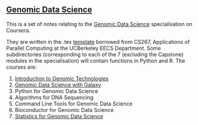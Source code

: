 ## [Genomic Data Science](https://www.coursera.org/specializations/genomic-data-science)

This is a set of notes relating to the [Genomic Data Science](https://www.coursera.org/specializations/genomic-data-science) specialisation on Coursera. 

They are written in the .tex [template](https://www.cs.cmu.edu/~ggordon/10725-F12/template.tex) borrowed from CS267, Applications of Parallel Computing at the UCBerkeley EECS Department. Some subdirectories (corresponding to each of the 7 (excluding the Capstone) modules in the specialisation) will contain functions in Python and R. The courses are:

1. [Introduction to Genomic Technologies](https://github.com/crahal/Learning-Socio-Genomics/tree/master/Genomic%20Data%20Science/Introduction%20to%20Genomic%20Technologies)
2. [Genomic Data Science with Galaxy](https://github.com/crahal/Learning-Socio-Genomics/tree/master/Genomic%20Data%20Science/Genomic%20Data%20Science%20with%20Galaxy)
3. Python for Genomic Data Science
4. Algorithms for DNA Sequencing
5. Command Line Tools for Genomic Data Science
6. Bioconductor for Genomic Data Science
7. [Statistics for Genomic Data Science](https://github.com/crahal/Learning-Socio-Genomics/tree/master/Genomic%20Data%20Science/Statistics%20for%20Genomic%20Data%20Science)
